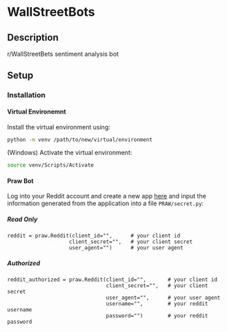 # WallStreetBots

## Description
r/WallStreetBets sentiment analysis bot

## Setup

### Installation
#### Virtual Environemnt
Install the virtual environment using:
```bash
python -m venv /path/to/new/virtual/environment
```
(Windows) Activate the virtual environment:
```bash
source venv/Scripts/Activate
```

#### Praw Bot
Log into your Reddit account and create a new app [here](https://www.reddit.com/prefs/apps) and input the information generated from the application into a file `PRAW/secret.py`:
##### Read Only
```
reddit = praw.Reddit(client_id="",      # your client id
                    client_secret="",   # your client secret
                    user_agent="")      # your user agent

``` 
##### Authorized
```
reddit_authorized = praw.Reddit(client_id="",       # your client id
                                client_secret="",   # your client secret
                                user_agent="",      # your user agent
                                username="",        # your reddit username
                                password="")        # your reddit password
```

